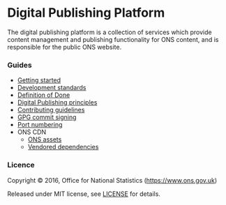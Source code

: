 Digital Publishing Platform
===========================

The digital publishing platform is a collection of services which provide
content management and publishing functionality for ONS content, and is
responsible for the public ONS website.

### Guides

* [Getting started](GETTING_STARTED.md)
* [Development standards](DEV_STANDARDS.md)
* [Definition of Done](DEFINITION_OF_DONE.md)
* [Digital Publishing principles](https://github.com/ONSdigital/dp-principles)
* [Contributing guidelines](CONTRIBUTING.md)
* [GPG commit signing](GPG.md)
* [Port numbering](PORTS.md)
* ONS CDN
  * [ONS assets](https://github.com/ONSdigital/cdn.ons.gov.uk-assets)
  * [Vendored dependencies](https://github.com/ONSdigital/cdn.ons.gov.uk-vendor)

### Licence

Copyright ©‎ 2016, Office for National Statistics (https://www.ons.gov.uk)

Released under MIT license, see [LICENSE](LICENSE.md) for details.
